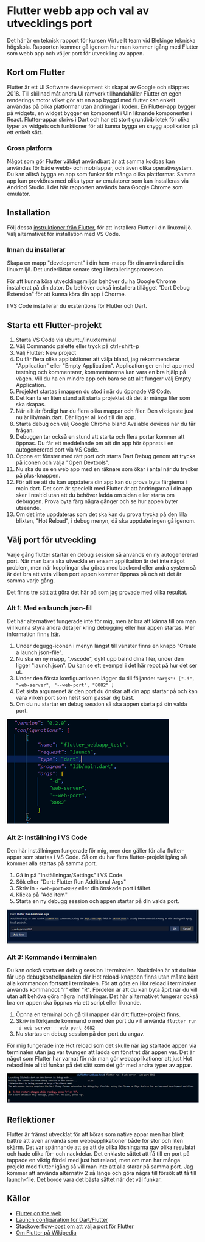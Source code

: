 # Flutter webb app och val av utvecklings port

Det här är en teknisk rapport för kursen Virtuellt team vid Blekinge tekniska högskola. 
Rapporten kommer gå igenom hur man kommer igång med Flutter som webb app och väljer port för utveckling av appen.

## Kort om Flutter

Flutter är ett UI Software development kit skapat av Google och släpptes 2018. Till skillnad måt andra UI ramverk 
tillhandahåller Flutter en egen renderings motor vilket gör att en app byggd med flutter kan enkelt användas på 
olika platformar utan ändringar i koden. En Flutter-app bygger på widgets, en widget bygger en komponent i UIn 
liknande komponenter i React.
Flutter-appar skrivs i Dart och har ett stort grundbibliotek för olika typer av widgets och funktioner för att kunna
bygga en snygg applikation på ett enkelt sätt.

### Cross platform

Något som gör Flutter väldigt användbart är att samma kodbas kan användas för både webb- och mobilappar, och även olika operativsystem. Du kan alltså bygga en app som funkar för många olika plattformar. Samma app kan provköras med olika typer av emulatorer som kan installeras via Andriod Studio. I det här rapporten används bara Google Chrome som emulator.

## Installation

Följ dessa [instruktioner från Flutter](https://docs.flutter.dev/get-started/install/linux/web), för att installera Flutter i din linuxmiljö. Välj alternativet för installation med VS Code.

### Innan du installerar

Skapa en mapp "development" i din hem-mapp för din användare i din linuxmiljö. Det underlättar senare steg i installeringsprocessen.

För att kunna köra utvecklingsmiljön behöver du ha Google Chrome installerat på din dator. Du behöver också installera tillägget "Dart Debug Extension" för att kunna köra din app i Chorme.

I VS Code installerar du exstentions för Flutter och Dart. 

## Starta ett Flutter-projekt

1. Starta VS Code via ubuntu/linuxterminal
2. Välj Commando palette eller tryck på ctrl+shift+p
3. Välj Flutter: New project
4. Du får flera olika appliaktioner att välja bland, jag rekommenderar "Application" eller "Empty Application". Application ger en hel app med testning och kommentarer, kommentarerna kan vara en bra hjälp på vägen. Vill du ha en mindre app och bara se att allt fungerr välj Empty Application.
5. Projektet startas i mappen du stod i när du öppnade VS Code.
6. Det kan ta en liten stund att starta projektet då det är många filer som ska skapas.
7. När allt är fördigt har du flera olika mappar och filer. Den viktigaste just nu är lib/main.dart. Där ligger all kod till din app.
8. Starta debug och välj Google Chrome bland Avaiable devices när du får frågan.
9. Debuggen tar också en stund att starta och flera portar kommer att öppnas. Du får ett meddelande om att din app hör öppnats i en autogenererad port via VS Code.
10. Öppna  ett fönster med rätt port och starta Dart Debug genom att trycka på iconen och välja "Open Devtools".
11. Nu ska du se en web app med en räknare som ökar i antal när du trycker på plus-knappen.
12. För att se att du kan uppdatera din app kan du prova byta färgtema i main.dart. Det som är speciellt med Flutter är att ändringarna i din app sker i realtid utan att du behöver ladda om sidan eller starta om debuggen. Prova byta färg några gånger och se hur appen byter utseende. 
13. Om det inte uppdateras som det ska kan du prova trycka på den lilla blixten, "Hot Reload", i debug menyn, då ska uppdateringen gå igenom.

## Välj port för utveckling

Varje gång flutter startar en debug session så används en ny autogenererad port. När man bara ska utveckla en ensam applikation är det inte något problem, men när kopplingar ska göras med backend eller andra system så är det bra att veta vilken port appen kommer öppnas på och att det är samma varje gång.

Det finns tre sätt att göra det här på som jag provade med olika resultat.

### Alt 1: Med en launch.json-fil

Det här alternativet fungerade inte för mig, men är bra att känna till om man vill kunna styra andra detaljer kring debugging eller hur appen startas. Mer information finns [här](https://dartcode.org/docs/launch-configuration/).

1. Under degugg-iconen i menyn längst till vänster finns en knapp "Create a launch.json-file".
2. Nu ska en ny mapp, ".vscode", dykt upp balnd dina filer, under den ligger "launch.json". Du kan se ett exempel i det här repot på hur det ser ut.
3. Under den första konfiguartionen lägger du till följande:
`"args": ["-d", "web-server", "--web-port", "8082" ]`
4. Det sista argumenet är den port du önskar att din app startar på och kan vara vilken port som helst som passar dig bäst.
5. Om du nu startar en debug session så ska appen starta på din valda port.

![launchfilens utseende](/assets/launch-file.png)

### Alt 2: Inställning i VS Code

Den här inställningen fungerade för mig, men den gäller för alla flutter-appar som startas i VS Code. Så om du har flera flutter-projekt igång så kommer alla startas på samma port.

1. Gå in på "Inställningar/Settings" i VS Code.
2. Sök efter "Dart: Flutter Run Additional Args"
3. Skriv in `--web-port=8082` eller din önskade port i fältet.
4. Klicka på "Add item"
5. Starta en ny debugg session och appen startar på din valda port.
 
 ![Add item vyn](/assets/add-item.png)

 ### Alt 3: Kommando i terminalen

Du kan också starta en debug session i terminalen. Nackdelen är att du inte får upp debugkontrollpanelen där Hot reload-knappen finns utan måste köra alla kommandon fortsatt i terminalen. För att göra en Hot reload i terminalen används kommandot "r" eller "R". Fördelen är att du kan byta åprt när du vill utan att behöva göra några inställningar. Det här allternativet fungerar också bra om appen ska öppnas via ett script eller liknande. 

1. Öpnna en terminal och gå till mappen där ditt flutter-projekt finns. 
2. Skriv in förkjande kommand o med den port du vill använda 
`flutter run -d web-server --web-port 8082`
3. Nu startas en debug session på den port du angav.

För mig fungerade inte Hot reload som det skulle när jag startade appen via terminalen utan jag var tvungen att ladda om fönstret där appen var. Det är något som Flutter har varnat för när man gör webapplikationer att just Hot relaod inte alltid funkar på det sätt som det gör med andra typer av appar.

 ![Utskrift i terminalen](/assets/terminal.png)

## Reflektioner

Flutter är främst utvecklat för att köras som native appar men har blivit bättre att även använda som webbapplikationer både för stor och liten skärm. Det var spännande att se att de olika lösningarna gav olika resulatat och hade olika för- och nackdelar. Det enklaste sättet att få till en port på tappade en viktig fördel med just hot relaod, men om man har många projekt med flutter igång så vill man inte att alla starar på samma port. Jag kommer att använda alternativ 2 så länge och göra några till försök att få till launch-file. Det borde vara det bästa sättet när det väl funkar. 


 

## Källor

- [Flutter on the web](https://flutter.dev/multi-platform/web)
- [Launch configaration for Dart/Flutter](https://dartcode.org/docs/launch-configuration/)
- [Stackoverflow-post om att välja port för Flutter](https://stackoverflow.com/questions/58248277/how-to-specify-a-port-number-while-running-flutter-web)
- [Om Flutter på Wikipedia](https://en.wikipedia.org/wiki/Flutter_(software))

